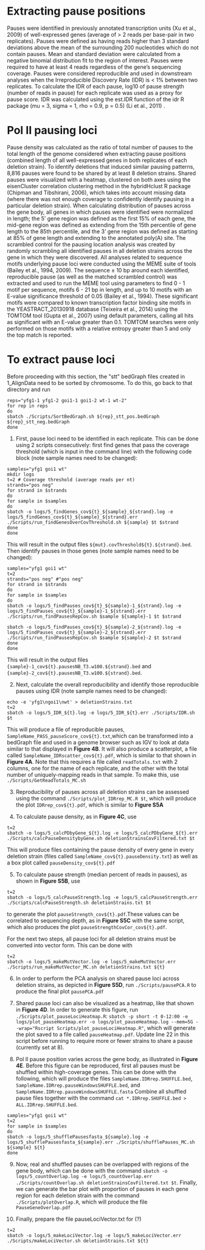 # Extracting pause positions
Pauses were identified in previously annotated transcription units (Xu et al., 2009) of well-expressed genes (average of > 2 reads per base-pair in two replicates). Pauses were defined as having reads higher than 3 standard deviations above the mean of the surrounding 200 nucleotides which do not contain pauses. Mean and standard deviation were calculated from a negative binomial distribution fit to the region of interest. Pauses were required to have at least 4 reads regardless of the gene’s sequencing coverage. Pauses were considered reproducible and used in downstream analyses when the Irreproducible Discovery Rate (IDR) is < 1% between two replicates. To calculate the IDR of each pause, log10 of pause strength (number of reads in pause) for each replicate was used as a proxy for pause score. IDR was calculated using the est.IDR function of the idr R package (mu = 3, sigma = 1, rho = 0.9, p = 0.5) (Li et al., 2011) . 

# Pol II pausing loci
Pause density was calculated as the ratio of total number of pauses to the total length of the genome considered when extracting pause positions (combined length of all well-expressed genes in both replicates of each deletion strain). To identify deletions that induced similar pausing patterns, 8,816 pauses were found to be shared by at least 8 deletion strains. Shared pauses were visualized with a heatmap, clustered on both axes using the eisenCluster correlation clustering method in the hybridHclust R package (Chipman and Tibshirani, 2006), which takes into account missing data (where there was not enough coverage to confidently identify pausing in a particular deletion strain). When calculating distribution of pauses across the gene body, all genes in which pauses were identified were normalized in length; the 5’ gene region was defined as the first 15% of each gene, the mid-gene region was defined as extending from the 15th percentile of gene length to the 85th percentile, and the 3’ gene region was defined as starting at 85% of gene length and extending to the annotated poly(A) site. The scrambled control for the pausing location analysis was created by randomly scrambling all identified pauses in all deletion strains across the gene in which they were discovered. All analyses related to sequence motifs underlying pause loci were conducted using the MEME suite of tools (Bailey et al., 1994, 2009).  The sequence ± 10 bp around each identified, reproducible pause (as well as the matched scrambled control) was extracted and used to run the MEME tool using parameters to find 0 - 1 motif per sequence, motifs 6 - 21 bp in length, and up to 10 motifs with an E-value significance threshold of 0.05 (Bailey et al., 1994). These significant motifs were compared to known transcription factor binding site motifs in the YEASTRACT_20130918 database (Teixeira et al., 2014) using the TOMTOM tool (Gupta et al., 2007) using default parameters, calling all hits as significant with an E-value greater than 0.1. TOMTOM searches were only performed on those motifs with a relative entropy greater than 5 and only the top match is reported.

# To extract pause loci

Before proceeding with this section, the "stt" bedGraph files created in 1_AlignData need to be sorted by chromosome. To do this, go back to that directory and run 
```
reps="yfg1-1 yfg1-2 goi1-1 goi1-2 wt-1 wt-2"
for rep in reps
do
sbatch ./Scripts/SortBedGraph.sh ${rep}_stt_pos.bedGraph ${rep}_stt_neg.bedGraph
done
```

1. First, pause loci need to be identified in each replicate. This can be done using 2 scripts consecutively: first find genes that pass the coverage threshold (which is input in the command line) with the following code block (note sample names need to be changed):  

```
samples="yfg1 goi1 wt"
mkdir logs
t=2 # Coverage threshold (average reads per nt)
strands="pos neg" 
for strand in $strands
do
for sample in $samples
do
sbatch -o logs/5_findGenes_cov${t}_${sample}_${strand}.log -e logs/5_findGenes_cov${t}_${sample}_${strand}.err ./Scripts/run_findGenesOverCovThreshold.sh ${sample} $t $strand
done
done
```
This will result in the output files `${mut}.covThreshold${t}.${strand}.bed`.  
Then identify pauses in those genes (note sample names need to be changed):

```
samples="yfg1 goi1 wt"
t=2
strands="pos neg" #"pos neg"
for strand in $strands
do
for sample in $samples
do
sbatch -o logs/5_findPauses_cov${t}_${sample}-1_${strand}.log -e logs/5_findPauses_cov${t}_${sample}-1_${strand}.err ./Scripts/run_findPausesRepCov.sh $sample ${sample}-1 $t $strand

sbatch -o logs/5_findPauses_cov${t}_${sample}-2_${strand}.log -e logs/5_findPauses_cov${t}_${sample}-2_${strand}.err ./Scripts/run_findPausesRepCov.sh $sample ${sample}-2 $t $strand
done
done
```
This will result in the output files `{sample}-1_cov${t}.pausesNB_T3.w100.${strand}.bed` and `{sample}-2_cov${t}.pausesNB_T3.w100.${strand}.bed`. 


2. Next, calculate the overall reproducibility and identify those reproducible pauses using IDR (note sample names need to be changed):
```
echo -e 'yfg1\ngoi1\nwt' > deletionStrains.txt
t=2
sbatch -o logs/5_IDR_${t}.log -e logs/5_IDR_${t}.err ./Scripts/IDR.sh $t
```
This will produce a file of reproducible pauses, `SampleName_PASS_pauseScore_cov${t}.txt`,which can be transformed into a bedGraph file and used in a genome browser such as IGV to look at data similar to that displayed in **Figure 4B**. It will also produce a scatterplot, a file called `SampleName_IDRscatter_cov${t}.pdf`, which is similar to that shown in **Figure 4A**. Note that this requires a file called `readTotals.txt` with 2 columns, one for the name of each replicate, and the other with the total number of uniquely-mapping reads in that sample.  To make this, use `./Scripts/GetReadTotals_MC.sh`  

3. Reproducibility of pauses across all deletion strains can be assessed using the command `./Scripts/plot_IDRrep_MC.R $t`, which will produce the plot `IDRrep_cov${t}.pdf`, which is similar to **Figure S5A**  

4. To calculate pause density, as in **Figure 4C**, use
```
t=2
sbatch -o logs/5_calcPDbyGene_${t}.log -e logs/5_calcPDbyGene_${t}.err ./Scripts/calcPauseDensitybyGene.sh deletionStrainsCovFiltered.txt $t
```
This will produce files containing the pause density of every gene in every deletion strain (files called `SampleName_cov${t}.pauseDensity.txt`) as well as a box plot called `pauseDensity_cov${t}.pdf`  

5. To calculate pause strength (median percent of reads in pauses), as shown in **Figure S5B**, use 
```
t=2
sbatch -o logs/5_calcPauseStrength.log -e logs/5_calcPauseStrength.err ./Scripts/calcPauseStrength.sh deletionStrains.txt $t
```
to generate the plot `pauseStrength_cov${t}.pdf`.These values can be correlated to sequencing depth, as in **Figure S5C** with the same script, which also produces the plot `pauseStrengthCovCor_cov${t}.pdf`.

For the next two steps, all pause loci for all deletion strains must be converted into vector form. This can be done with
```
t=2
sbatch -o logs/5_makeMutVector.log -e logs/5_makeMutVector.err ./Scripts/run_makeMutVector_MC.sh deletionStrains.txt ${t}
```

6. In order to perform the PCA analysis on shared pause loci across deletion strains, as depicted in **Figure S5D**, run `./Scripts/pausePCA.R` to produce the final plot `pausePCA.pdf`

7. Shared pause loci can also be visualized as a heatmap, like that shown in **Figure 4D**. In order to generate this figure, 
run `./Scripts/plot_pauseLociHeatmap.R`: `sbatch -p short -t 0-12:00 -e logs/plot_pauseHeatmap.err -o logs/plot_pauseHeatmap.log --mem=5G --wrap="Rscript Scripts/plot_pauseLociHeatmap.R"`, which will generate the plot saved to a file called `pauseHeatmap.pdf`. Update line 22 in this script before running to require more or fewer strains to share a pause (currently set at 8).   

8. Pol II pause position varies across the gene body, as illustrated in **Figure 4E**. Before this figure can be reproduced, first all pauses must be shuffled within high-coverage genes. This can be done with the following, which will produce the files `SampleName.IDRrep.SHUFFLE.bed`, `SampleName.IDRrep.pauseWindowsSHUFFLE.bed`, and `SampleName.IDRrep.pauseWindowsSHUFFLE.fasta` Combine all shuffled pause files together with the command `cat *.IDRrep.SHUFFLE.bed > ALL.IDRrep.SHUFFLE.bed`.  

```
samples="yfg1 goi1 wt"
t=2
for sample in $samples
do
sbatch -o logs/5_shufflePausesfasta_${sample}.log -e logs/5_shufflePausesfasta_${sample}.err ./Scripts/shufflePauses_MC.sh ${sample} ${t}
done
```

9. Now, real and shuffled pauses can be overlapped with regions of the gene body, which can be done with the command `sbatch -o logs/5_countOverlap.log -e logs/5_countOverlap.err ./Scripts/countOverlap.sh deletionStrainsCovFiltered.txt $t`. Finally, we can generate the bar plot with proportion of pauses in each gene region for each deletion strain with the command `./Scripts/plotOverlap.R`, which will produce the file `PauseGeneOverlap.pdf`

10. Finally, prepare the file pauseLociVector.txt for (?)
```
t=2
sbatch -o logs/5_makeLociVector.log -e logs/5_makeLociVector.err ./Scripts/makeLociVector.sh deletionStrains.txt ${t}
```

